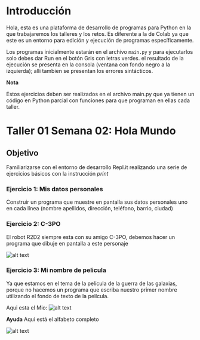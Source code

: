 # Introducción
Hola, esta es una plataforma de desarrollo de programas para Python en la que trabajaremos los talleres y los retos. Es diferente a la de Colab ya que este es un entorno para edición y ejecución de programas específicamente.

Los programas inicialmente estarán en el archivo ``main.py`` y para ejecutarlos solo debes dar Run en el botón Gris con letras verdes. el resultado de la ejecución se presenta en la consola (ventana con fondo negro a la izquierda); alli tambien se presentan los errores sintácticos.


**Nota**

  Estos ejercicios deben ser realizados en el archivo main.py que ya tienen un código en Python parcial con funciones para que programan en ellas cada taller.

# Taller 01 Semana 02: Hola Mundo 
  ## Objetivo
  Familiarizarse con el entorno de desarrollo Repl.it realizando una serie de ejercicios básicos con la instrucción *print*

  
  ### Ejercicio 1: Mis datos personales
Construir un programa que muestre en pantalla sus datos personales uno en cada línea (nombre apellidos, dirección, teléfono, barrio, ciudad)

  ### Ejercicio 2: C-3PO
  El robot R2D2 siempre esta con su amigo C-3PO, debemos hacer un programa que dibuje en pantalla a este personaje 

![alt text](https://raw.githubusercontent.com/oscarhf/Materiales_de_apoyo/master/C3.png)

 ### Ejercicio 3: Mi nombre de pelicula
 Ya que estamos en el tema de la película de la guerra de las galaxias, porque no hacemos un programa que escriba nuestro primer nombre utilizando el fondo de texto de la película.
 
 Aqui esta el Mio:
 ![alt text](https://raw.githubusercontent.com/oscarhf/Materiales_de_apoyo/master/OscarStar.png)

 **Ayuda**
 Aqui está el alfabeto completo
 
 ![alt text](https://raw.githubusercontent.com/oscarhf/Materiales_de_apoyo/master/alfabetostar.png)